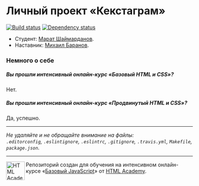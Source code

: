 # Личный проект «Кекстаграм»

[![Build status][travis-image]][travis-url]
[![Dependency status][dependency-image]][dependency-url]

* Студент: [Марат Шаймарданов](https://htmlacademy.ru/profile/id31950).
* Наставник: [Михаил Баранов](https://htmlacademy.ru/profile/id14760).

### Немного о себе

##### Вы прошли интенсивный онлайн-курс «Базовый HTML и CSS»?
Нет.

##### Вы прошли интенсивный онлайн-курс «Продвинутый HTML и CSS»?
Да, успешно.

---

_Не удаляйте и не обращайте внимание на файлы:_<br>
_`.editorconfig`, `.eslintignore`, `.eslintrc`, `.gitignore`, `.travis.yml`, `Makefile`, `package.json`._

---

<a href="https://htmlacademy.ru/js_intensive"><img align="left" width="50" height="50" title="HTML Academy" src="https://up.htmlacademy.ru/static/img/intensive/javascript/logo-for-github.svg"></a>

Репозиторий создан для обучения на интенсивном онлайн-курсе «[Базовый JavaScript](https://htmlacademy.ru/js_intensive)» от [HTML Academy](https://htmlacademy.ru).

[travis-image]: https://travis-ci.org/htmlacademy-javascript/31950-kekstagram.svg?branch=master
[travis-url]: https://travis-ci.org/htmlacademy-javascript/31950-kekstagram
[dependency-image]: https://david-dm.org/htmlacademy-javascript/31950-kekstagram.svg?style=flat-square
[dependency-url]: https://david-dm.org/htmlacademy-javascript/31950-kekstagram
